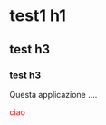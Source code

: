 # test1 h1
## test h3
### test h3

Questa applicazione .... 
<div style="color:red">
    ciao
</div>